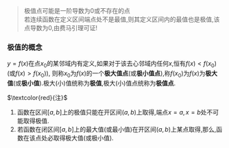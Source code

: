 > 极值点可能是一阶导数为0或不存在的点  
> 若连续函数在定义区间端点处不是最值,则其定义区间内的最值也是极值,该点导数为0,由费马引理可证!
> 

### 极值的概念
$y=f(x)$在点$x_0$的某邻域内有定义,如果对于该去心邻域内任何$x$,恒有$f(x)< f(x_0)$(或$f(x)>f(x_0)$), 则称$x_0$为$f(x)$的一个**极大值点**(或**极小值点**),称$f(x_0)$为$f(x)$为**极大值**(或**极小值**).极大(小)值统称为**极值**,极大(小)值点统称为**极值点**.

$\textcolor{red}{注}$ 
1. 函数在区间$[a,b]$上的极值只能在开区间$(a,b)$上取得,端点$x=a,x=b$处不可能取得极值.  
2. 若函数在闭区间$[a,b]$上的最大值(或最小值)在开区间$(a,b)$上某点取得,那么,函数在该点处必取得极大值(或极小值).
